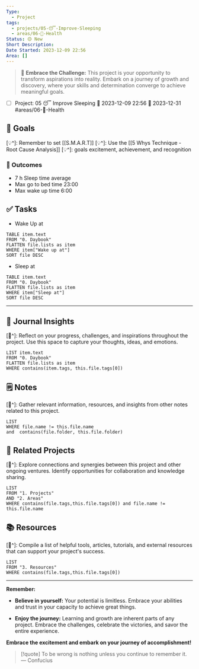 ```yaml
---
Type:
  - Project
tags:
  - projects/05-😴-Improve-Sleeping
  - areas/06-💟-Health
Status: 🟡 New
Short Description: 
Date Started: 2023-12-09 22:56
Area: []
---
```

> 🌟 **Embrace the Challenge:** 
> This project is your opportunity to transform aspirations into reality. Embark on a journey of growth and discovery, where your skills and determination converge to achieve meaningful goals.

- [ ] Project: 05 😴 Improve Sleeping 🛫 2023-12-09 22:56 📅 2023-12-31
#areas/06-💟-Health
## 🎯 **Goals**
[💡^]: Remember to set [[S.M.A.R.T]] 
[💡^]: Use the [[5 Whys Technique - Root Cause Analysis]]
[💡^]: goals excitement, achievement, and recognition
### 🏁 Outcomes
- 7 h Sleep time average
- Max go to bed time 23:00 
- Max wake up time 6:00

## ✅ **Tasks**

- Wake Up at
``` dataview
TABLE item.text
FROM "0. Daybook"
FLATTEN file.lists as item
WHERE item["Wake up at"] 
SORT file DESC
```

- Sleep at
``` dataview
TABLE item.text
FROM "0. Daybook"
FLATTEN file.lists as item
WHERE item["Sleep at"] 
SORT file DESC
```

---
## 📖 Journal Insights
[💭^]: Reflect on your progress, challenges, and inspirations throughout the project. Use this space to capture your thoughts, ideas, and emotions.

``` dataview
LIST item.text
FROM "0. Daybook"
FLATTEN file.lists as item
WHERE contains(item.tags, this.file.tags[0])

```

## 🗒 Notes
[💭^]: Gather relevant information, resources, and insights from other notes related to this project.
``` dataview
LIST 
WHERE file.name != this.file.name 
and  contains(file.folder, this.file.folder)
```


## 🤝 Related Projects
[💭^]: Explore connections and synergies between this project and other ongoing ventures. Identify opportunities for collaboration and knowledge sharing.
``` dataview
LIST 
FROM "1. Projects"
AND "2. Areas"
WHERE contains(file.tags,this.file.tags[0]) and file.name != this.file.name
```

## 📚 Resources
[💭^]: Compile a list of helpful tools, articles, tutorials, and external resources that can support your project's success.
``` dataview
LIST 
FROM "3. Resources"
WHERE contains(file.tags,this.file.tags[0])
```


---
**Remember:**

- **Believe in yourself:** Your potential is limitless. Embrace your abilities and trust in your capacity to achieve great things.

- **Enjoy the journey:** Learning and growth are inherent parts of any project. Embrace the challenges, celebrate the victories, and savor the entire experience.

**Embrace the excitement and embark on your journey of accomplishment!**

> [!quote] To be wrong is nothing unless you continue to remember it.
> — Confucius
